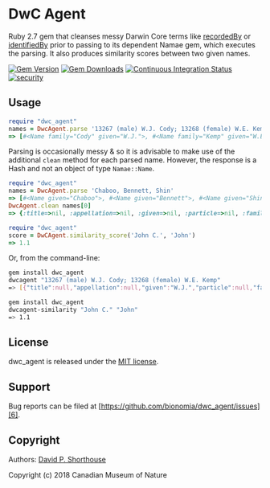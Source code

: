 DwC Agent
=========

Ruby 2.7 gem that cleanses messy Darwin Core terms like [recordedBy][10] or [identifiedBy][11] prior to passing to its dependent Namae gem, which executes the parsing. It also produces similarity scores between two given names.

[![Gem Version][1]][2]
[![Gem Downloads][8]][9]
[![Continuous Integration Status][3]][4]
[![security](https://hakiri.io/github/bionomia/dwc_agent/master.svg)](https://hakiri.io/github/bionomia/dwc_agent/master)

Usage
-----

```ruby
require "dwc_agent"
names = DwcAgent.parse '13267 (male) W.J. Cody; 13268 (female) W.E. Kemp'
=> [#<Name family="Cody" given="W.J.">, #<Name family="Kemp" given="W.E.">]
```

Parsing is occasionally messy & so it is advisable to make use of the additional `clean` method for each parsed name. However, the response is a Hash and not an object of type `Namae::Name`.

```ruby
require "dwc_agent"
names = DwcAgent.parse 'Chaboo, Bennett, Shin'
=> [#<Name given="Chaboo">, #<Name given="Bennett">, #<Name given="Shin">]
DwcAgent.clean names[0]
=> {:title=>nil, :appellation=>nil, :given=>nil, :particle=>nil, :family=>"Chaboo", :suffix=>nil}
```

```ruby
require "dwc_agent"
score = DwCAgent.similarity_score('John C.', 'John')
=> 1.1
```

Or, from the command-line:

```bash
gem install dwc_agent
dwcagent "13267 (male) W.J. Cody; 13268 (female) W.E. Kemp"
=> [{"title":null,"appellation":null,"given":"W.J.","particle":null,"family":"Cody","suffix":null},{"title":null,"appellation":null,"given":"W.E.","particle":null,"family":"Kemp","suffix":null}]
```

```bash
gem install dwc_agent
dwcagent-similarity "John C." "John"
=> 1.1
```

License
-------

dwc_agent is released under the [MIT license][5].

Support
-------

Bug reports can be filed at [https://github.com/bionomia/dwc_agent/issues][6].

Copyright
---------

Authors: [David P. Shorthouse][7]

Copyright (c) 2018 Canadian Museum of Nature

[1]: https://badge.fury.io/rb/dwc_agent.svg
[2]: http://badge.fury.io/rb/dwc_agent
[3]: https://secure.travis-ci.org/bionomia/dwc_agent.svg
[4]: http://travis-ci.org/bionomia/dwc_agent
[5]: http://www.opensource.org/licenses/MIT
[6]: https://github.com/bionomia/dwc_agent/issues
[7]: https://github.com/dshorthouse
[8]: https://img.shields.io/gem/dt/dwc_agent.svg
[9]: https://rubygems.org/gems/dwc_agent
[10]: http://rs.tdwg.org/dwc/terms/#recordedBy
[11]: http://rs.tdwg.org/dwc/terms/#identifiedBy
